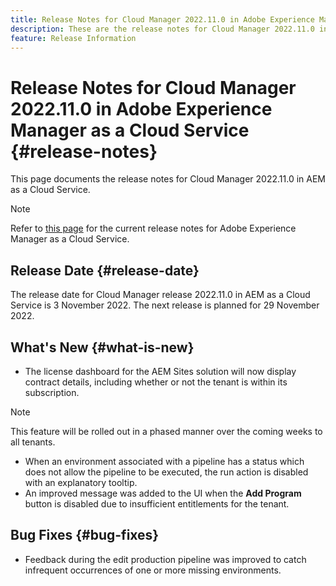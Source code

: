 ```yaml
---
title: Release Notes for Cloud Manager 2022.11.0 in Adobe Experience Manager as a Cloud Service
description: These are the release notes for Cloud Manager 2022.11.0 in AEM as a Cloud Service.
feature: Release Information
---
```


# Release Notes for Cloud Manager 2022.11.0 in Adobe Experience Manager as a Cloud Service {#release-notes}

This page documents the release notes for Cloud Manager 2022.11.0 in AEM as a Cloud Service.

>[!NOTE]
>
>Refer to [this page](/help/release-notes/release-notes-cloud/release-notes-current.md) for the current release notes for Adobe Experience Manager as a Cloud Service.

## Release Date {#release-date}

The release date for Cloud Manager release 2022.11.0 in AEM as a Cloud Service is 3 November 2022. The next release is planned for 29 November 2022.

## What's New {#what-is-new}

* The license dashboard for the AEM Sites solution will now display contract details, including whether or not the tenant is within its subscription.

>[!NOTE]
>
> This feature will be rolled out in a phased manner over the coming weeks to all tenants.

* When an environment associated with a pipeline has a status which does not allow the pipeline to be executed, the run action is disabled with an explanatory tooltip.
* An improved message was added to the UI when the **Add Program** button is disabled due to insufficient entitlements for the tenant.

## Bug Fixes {#bug-fixes}

* Feedback during the edit production pipeline was improved to catch infrequent occurrences of one or more missing environments.
